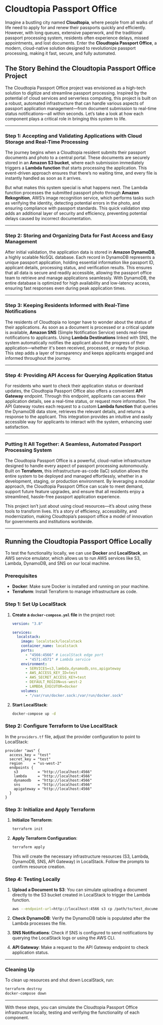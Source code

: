 # Cloudtopia Passport Office

Imagine a bustling city named **Cloudtopia**, where people from all walks of life need to apply for and renew their passports quickly and efficiently. However, with long queues, extensive paperwork, and the traditional passport processing system, residents often experience delays, missed appointments, and lost documents. Enter the **Cloudtopia Passport Office**, a modern, cloud-native solution designed to revolutionize passport processing, making it fast, secure, and fully automated.

## The Story Behind the Cloudtopia Passport Office Project

The Cloudtopia Passport Office project was envisioned as a high-tech solution to digitize and streamline passport processing. Inspired by the potential of cloud services and serverless computing, this project is built on a robust, automated infrastructure that can handle various aspects of passport application management—from document submission to real-time status notifications—all within seconds. Let’s take a look at how each component plays a critical role in bringing this system to life.

---

### Step 1: Accepting and Validating Applications with Cloud Storage and Real-Time Processing

The journey begins when a Cloudtopia resident submits their passport documents and photo to a central portal. These documents are securely stored in an **Amazon S3 bucket**, where each submission immediately triggers a **Lambda function** that starts processing the application. This event-driven approach ensures that there’s no waiting time, and every file is instantly handled as soon as it arrives.

But what makes this system special is what happens next. The Lambda function processes the submitted passport photo through **Amazon Rekognition**, AWS’s image recognition service, which performs tasks such as verifying the identity, detecting potential errors in the photo, and ensuring compliance with passport standards. This quick validation step adds an additional layer of security and efficiency, preventing potential delays caused by incorrect documentation.

---

### Step 2: Storing and Organizing Data for Fast Access and Easy Management

After initial validation, the application data is stored in **Amazon DynamoDB**, a highly scalable NoSQL database. Each record in DynamoDB represents a unique passport application, holding essential information like passport ID, applicant details, processing status, and verification results. This ensures that all data is secure and readily accessible, allowing the passport office team to retrieve and manage applications seamlessly. With DynamoDB, the entire database is optimized for high availability and low-latency access, ensuring fast responses even during peak application times.

---

### Step 3: Keeping Residents Informed with Real-Time Notifications

The residents of Cloudtopia no longer have to wonder about the status of their applications. As soon as a document is processed or a critical update is available, **Amazon SNS** (Simple Notification Service) sends real-time notifications to applicants. Using **Lambda Destinations** linked with SNS, the system automatically notifies the applicant about the progress of their application—whether it's been received, processed, or ready for pickup. This step adds a layer of transparency and keeps applicants engaged and informed throughout the journey.

---

### Step 4: Providing API Access for Querying Application Status

For residents who want to check their application status or download updates, the Cloudtopia Passport Office also offers a convenient **API Gateway** endpoint. Through this endpoint, applicants can access their application details, see a real-time status, or request more information. The API Gateway routes each request to a custom **Lambda function** that queries the DynamoDB data store, retrieves the relevant details, and returns a response to the applicant. This integration provides an intuitive and easily accessible way for applicants to interact with the system, enhancing user satisfaction.

---

### Putting It All Together: A Seamless, Automated Passport Processing System

The Cloudtopia Passport Office is a powerful, cloud-native infrastructure designed to handle every aspect of passport processing autonomously. Built on **Terraform**, this infrastructure-as-code (IaC) solution allows the entire system to be deployed and managed effortlessly, whether in a development, staging, or production environment. By leveraging a modular approach, the Cloudtopia Passport Office can scale to meet demand, support future feature upgrades, and ensure that all residents enjoy a streamlined, hassle-free passport application experience.

This project isn’t just about using cloud resources—it’s about using these tools to transform lives. It’s a story of efficiency, accessibility, and modernization, making Cloudtopia’s passport office a model of innovation for governments and institutions worldwide.

---

## Running the Cloudtopia Passport Office Locally

To test the functionality locally, we can use **Docker** and **LocalStack**, an AWS service emulator, which allows us to run AWS services like S3, Lambda, DynamoDB, and SNS on our local machine.

### Prerequisites

- **Docker**: Make sure Docker is installed and running on your machine.
- **Terraform**: Install Terraform to manage infrastructure as code.

### Step 1: Set Up LocalStack

1. **Create a `docker-compose.yml` file** in the project root:

   ```yaml
   version: "3.8"

   services:
     localstack:
       image: localstack/localstack
       container_name: localstack
       ports:
         - "4566:4566" # LocalStack edge port
         - "4571:4571" # Lambda service
       environment:
         - SERVICES=s3,lambda,dynamodb,sns,apigateway
         - AWS_ACCESS_KEY_ID=test
         - AWS_SECRET_ACCESS_KEY=test
         - DEFAULT_REGION=us-west-2
         - LAMBDA_EXECUTOR=docker
       volumes:
         - "/var/run/docker.sock:/var/run/docker.sock"
   ```

2. **Start LocalStack**:

   ```bash
   docker-compose up -d
   ```

### Step 2: Configure Terraform to Use LocalStack

In the `providers.tf` file, adjust the provider configuration to point to LocalStack:

```hcl
provider "aws" {
  access_key = "test"
  secret_key = "test"
  region     = "us-west-2"
  endpoints {
    s3         = "http://localhost:4566"
    lambda     = "http://localhost:4566"
    dynamodb   = "http://localhost:4566"
    sns        = "http://localhost:4566"
    apigateway = "http://localhost:4566"
  }
}
```

### Step 3: Initialize and Apply Terraform

1. **Initialize Terraform**:

   ```bash
   terraform init
   ```

2. **Apply Terraform Configuration**:

   ```bash
   terraform apply
   ```

   This will create the necessary infrastructure resources (S3, Lambda, DynamoDB, SNS, API Gateway) in LocalStack. Follow the prompts to confirm resource creation.

### Step 4: Testing Locally

1. **Upload a Document to S3**: You can simulate uploading a document directly to the S3 bucket created in LocalStack to trigger the Lambda function.

   ```bash
   aws --endpoint-url=http://localhost:4566 s3 cp /path/to/test_document.jpg s3://passport-office-dev-bucket
   ```

2. **Check DynamoDB**: Verify the DynamoDB table is populated after the Lambda processes the file.

3. **SNS Notifications**: Check if SNS is configured to send notifications by querying the LocalStack logs or using the AWS CLI.

4. **API Gateway**: Make a request to the API Gateway endpoint to check application status.

---

### Cleaning Up

To clean up resources and shut down LocalStack, run:

```bash
terraform destroy
docker-compose down
```

---

With these steps, you can simulate the Cloudtopia Passport Office infrastructure locally, testing and verifying the functionality of each component.
